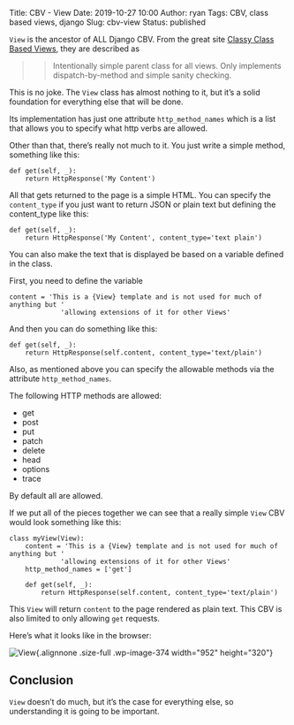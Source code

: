 Title: CBV - View
Date: 2019-10-27 10:00
Author: ryan
Tags: CBV, class based views, django
Slug: cbv-view
Status: published

`View` is the ancestor of ALL Django CBV. From the great site [Classy Class Based Views](http://ccbv.co.uk), they are described as

> > Intentionally simple parent class for all views. Only implements dispatch-by-method and simple sanity checking.

This is no joke. The `View` class has almost nothing to it, but it’s a solid foundation for everything else that will be done.

Its implementation has just one attribute `http_method_names` which is a list that allows you to specify what http verbs are allowed.

Other than that, there’s really not much to it. You just write a simple method, something like this:

    def get(self, _):
        return HttpResponse('My Content')

All that gets returned to the page is a simple HTML. You can specify the `content_type` if you just want to return JSON or plain text but defining the content_type like this:

    def get(self, _):
        return HttpResponse('My Content', content_type='text plain')

You can also make the text that is displayed be based on a variable defined in the class.

First, you need to define the variable

    content = 'This is a {View} template and is not used for much of anything but '   
                 'allowing extensions of it for other Views'

And then you can do something like this:

    def get(self, _):
        return HttpResponse(self.content, content_type='text/plain')

Also, as mentioned above you can specify the allowable methods via the attribute `http_method_names`.

The following HTTP methods are allowed:

-   get
-   post
-   put
-   patch
-   delete
-   head
-   options
-   trace

By default all are allowed.

If we put all of the pieces together we can see that a really simple `View` CBV would look something like this:

    class myView(View):
        content = 'This is a {View} template and is not used for much of anything but '   
                 'allowing extensions of it for other Views'
        http_method_names = ['get']

        def get(self, _):
            return HttpResponse(self.content, content_type='text/plain')

This `View` will return `content` to the page rendered as plain text. This CBV is also limited to only allowing `get` requests.

Here’s what it looks like in the browser:

![View](/images/uploads/2019/10/F817D382-9A10-45C6-B30A-D66AAD942F80_4_5005_c.jpeg){.alignnone .size-full .wp-image-374 width="952" height="320"}

## Conclusion

`View` doesn’t do much, but it’s the case for everything else, so understanding it is going to be important.
